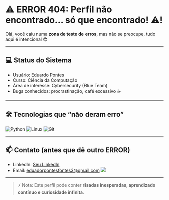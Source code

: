 # ⚠️ ERROR 404: Perfil não encontrado... só que encontrado! ⚠️!

Olá, você caiu numa **zona de teste de erros**, mas não se preocupe, tudo aqui é intencional 😎  

---

## 💻 Status do Sistema
- Usuário: Eduardo Pontes  
- Curso: Ciência da Computação  
- Área de interesse: Cybersecurity (Blue Team)  
- Bugs conhecidos: procrastinação, café excessivo ☕  

---

## 🛠 Tecnologias que “não deram erro”
![Python](https://img.shields.io/badge/Python-3776AB?style=for-the-badge&logo=python&logoColor=white)
![Linux](https://img.shields.io/badge/Linux-FCC624?style=for-the-badge&logo=linux&logoColor=black)
![Git](https://img.shields.io/badge/Git-F05032?style=for-the-badge&logo=git&logoColor=white)

---

## 📫 Contato (antes que dê outro ERROR)
- LinkedIn: [Seu LinkedIn](#)  
- Email: [eduadorpontesfontes3@gmail.com](mailto:seuemail@example.com)
<a href="[https://www.instagram.com/edusafirad1]" target="_blank"><img src="https://img.shields.io/badge/-Instagram-%23E4405F?style=for-the-badge&logo=instagram&logoColor=white" target="_blank"></a>
---

> ⚡ Nota: Este perfil pode conter **risadas inesperadas, aprendizado contínuo e curiosidade infinita**.
